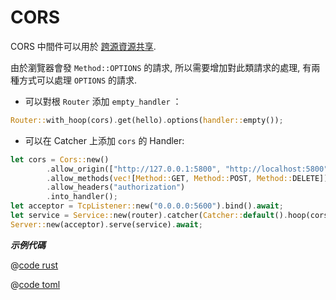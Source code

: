# CORS

CORS 中間件可以用於 [跨源資源共享](https://developer.mozilla.org/zh-CN/docs/Web/HTTP/CORS).

由於瀏覽器會發 `Method::OPTIONS` 的請求, 所以需要增加對此類請求的處理, 有兩種方式可以處理 `OPTIONS` 的請求.

- 可以對根 `Router` 添加 `empty_handler` ：

```rust
Router::with_hoop(cors).get(hello).options(handler::empty());
```

- 可以在 Catcher 上添加 `cors` 的 Handler:

```rust
let cors = Cors::new()
        .allow_origin(["http://127.0.0.1:5800", "http://localhost:5800"])
        .allow_methods(vec![Method::GET, Method::POST, Method::DELETE])
        .allow_headers("authorization")
        .into_handler();
let acceptor = TcpListener::new("0.0.0.0:5600").bind().await;
let service = Service::new(router).catcher(Catcher::default().hoop(cors));
Server::new(acceptor).serve(service).await;
```

_**示例代碼**_ 


<CodeGroup>
  <CodeGroupItem title="main.rs" active>

@[code rust](../../../../codes/cors/src/main.rs)

  </CodeGroupItem>
  <CodeGroupItem title="Cargo.toml">

@[code toml](../../../../codes/cors/Cargo.toml)

  </CodeGroupItem>
</CodeGroup>
